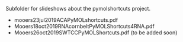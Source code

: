 Subfolder for slideshows about the pymolshortcuts project.

- mooers23jul2019ACAPyMOLshortcuts.pdf
- Mooers18oct2019RNAcornbeltPyMOLShortcuts4RNA.pdf 
- Mooers26oct2019SWTCCPyMOLShortcuts.pdf (to be added soon)
